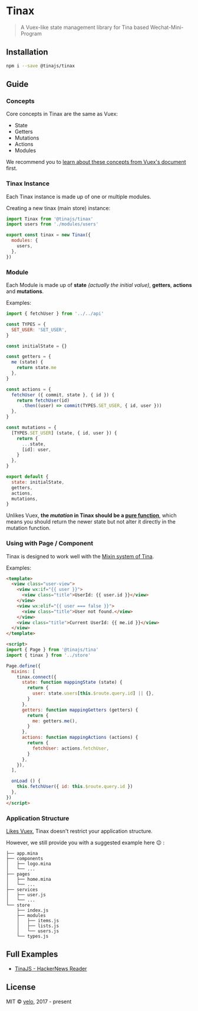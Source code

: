 # Tinax
> A Vuex-like state management library for Tina based Wechat-Mini-Program

## Installation
```bash
npm i --save @tinajs/tinax
```

## Guide
### Concepts
Core concepts in Tinax are the same as Vuex:

- State
- Getters
- Mutations
- Actions
- Modules

We recommend you to [learn about these concepts from Vuex's document](https://vuex.vuejs.org/en/core-concepts.html) first.

### Tinax Instance
Each Tinax instance is made up of one or multiple modules.

Creating a new tinax (main store) instance:

```javascript
import Tinax from '@tinajs/tinax'
import users from './modules/users'

export const tinax = new Tinax({
  modules: {
    users,
  },
})
```

### Module
Each Module is made up of **state** *(actually the initial value)*, **getters**, **actions** and **mutations**.

Examples:

```javascript
import { fetchUser } from '../../api'

const TYPES = {
  SET_USER: 'SET_USER',
}

const initialState = {}

const getters = {
  me (state) {
    return state.me
  },
}

const actions = {
  fetchUser ({ commit, state }, { id }) {
    return fetchUser(id)
      .then((user) => commit(TYPES.SET_USER, { id, user }))
  },
}

const mutations = {
  [TYPES.SET_USER] (state, { id, user }) {
    return {
      ...state,
      [id]: user,
    }
  },
}

export default {
  state: initialState,
  getters,
  actions,
  mutations,
}
```

Unlikes Vuex, **the *mutation* in Tinax should be a [pure function](https://en.wikipedia.org/wiki/Pure_function)**, which means you should return the newer state but not alter it directly in the mutation function.

### Using with Page / Component
Tinax is designed to work well with the [Mixin system of Tina](https://tinajs.github.io/tina/#/guide/mixin).

Examples:
```html
<template>
  <view class="user-view">
    <view wx:if="{{ user }}">
      <view class="title">UserId: {{ user.id }}</view>
    </view>
    <view wx:elif="{{ user === false }}">
      <view class="title">User not found.</view>
    </view>
    <view class="title">Current UserId: {{ me.id }}</view>
  </view>
</template>

<script>
import { Page } from '@tinajs/tina'
import { tinax } from '../store'

Page.define({
  mixins: [
    tinax.connect({
      state: function mappingState (state) {
        return {
          user: state.users[this.$route.query.id] || {},
        }
      },
      getters: function mappingGetters (getters) {
        return {
          me: getters.me(),
        }
      },
      actions: function mappingActions (actions) {
        return {
          fetchUser: actions.fetchUser,
        }
      },
    }),
  ],

  onLoad () {
    this.fetchUser({ id: this.$route.query.id })
  },
})
</script>
```

### Application Structure
[Likes Vuex](https://vuex.vuejs.org/en/structure.html), Tinax doesn't restrict your application structure.

However, we still provide you with a suggested example here :wink: :
```
├── app.mina
├── components
│   ├── logo.mina
│   └── ...
├── pages
│   ├── home.mina
│   └── ...
├── services
│   ├── user.js
│   └── ...
└── store
    ├── index.js
    ├── modules
    │   ├── items.js
    │   ├── lists.js
    │   └── users.js
    └── types.js
```

## Full Examples
- [TinaJS - HackerNews Reader](https://github.com/tinajs/tina-hackernews)

## License
MIT &copy; [yelo](https://github.com/imyelo), 2017 - present
